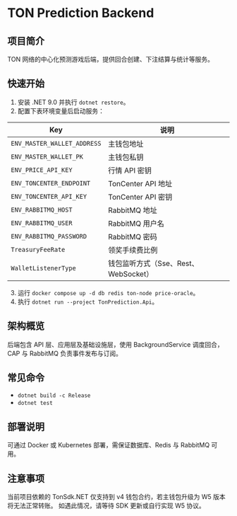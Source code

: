# TON Prediction Backend

## 项目简介
TON 网络的中心化预测游戏后端，提供回合创建、下注结算与统计等服务。

## 快速开始
1. 安装 .NET 9.0 并执行 `dotnet restore`。
2. 配置下表环境变量后启动服务：

| Key | 说明 |
| --- | --- |
| `ENV_MASTER_WALLET_ADDRESS` | 主钱包地址 |
| `ENV_MASTER_WALLET_PK` | 主钱包私钥 |
| `ENV_PRICE_API_KEY` | 行情 API 密钥 |
| `ENV_TONCENTER_ENDPOINT` | TonCenter API 地址 |
| `ENV_TONCENTER_API_KEY` | TonCenter API 密钥 |
| `ENV_RABBITMQ_HOST` | RabbitMQ 地址 |
| `ENV_RABBITMQ_USER` | RabbitMQ 用户名 |
| `ENV_RABBITMQ_PASSWORD` | RabbitMQ 密码 |
| `TreasuryFeeRate` | 领奖手续费比例 |
| `WalletListenerType` | 钱包监听方式（Sse、Rest、WebSocket） |

3. 运行 `docker compose up -d db redis ton-node price-oracle`。
4. 执行 `dotnet run --project TonPrediction.Api`。

## 架构概览
后端包含 API 层、应用层及基础设施层，使用 BackgroundService 调度回合，CAP 与 RabbitMQ 负责事件发布与订阅。

## 常见命令
- `dotnet build -c Release`
- `dotnet test`

## 部署说明
可通过 Docker 或 Kubernetes 部署，需保证数据库、Redis 与 RabbitMQ 可用。

## 注意事项
当前项目依赖的 TonSdk.NET 仅支持到 v4 钱包合约，若主钱包升级为 W5 版本将无法正常转账。
如遇此情况，请等待 SDK 更新或自行实现 W5 协议。
